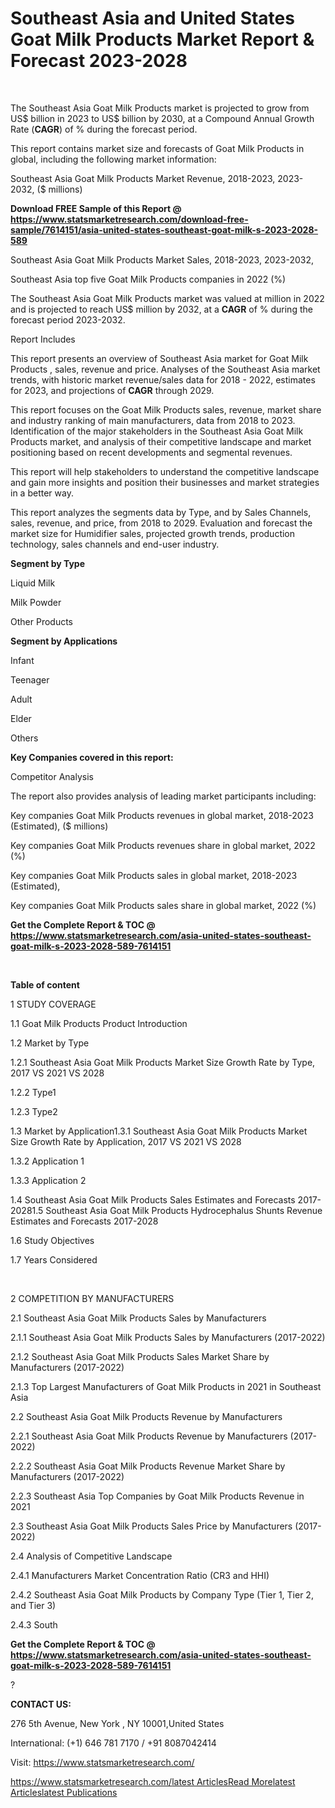 <h1>Southeast Asia and United States Goat Milk Products Market Report & Forecast 2023-2028</h1><br/><p>The Southeast Asia Goat Milk Products market is projected to grow from US$ billion in 2023 to US$ billion by 2030, at a Compound Annual Growth Rate (<strong>CAGR</strong>) of % during the forecast period.</p>
 
 
 
 <p>This report contains market size and forecasts of Goat Milk Products in global, including the following market information:</p>
 
 
 
 <p>Southeast Asia Goat Milk Products Market Revenue, 2018-2023, 2023-2032, ($ millions)</p>
 
 
 
 <p><strong>Download FREE Sample of this Report @ <a href="https://www.statsmarketresearch.com/download-free-sample/7614151/asia-united-states-southeast-goat-milk-s-2023-2028-589">https://www.statsmarketresearch.com/download-free-sample/7614151/asia-united-states-southeast-goat-milk-s-2023-2028-589</a></strong></p>
 
 
 
 <p>Southeast Asia Goat Milk Products Market Sales, 2018-2023, 2023-2032,</p>
 
 
 
 <p>Southeast Asia top five Goat Milk Products companies in 2022 (%)</p>
 
 
 
 <p>The Southeast Asia Goat Milk Products market was valued at million in 2022 and is projected to reach US$ million by 2032, at a <strong>CAGR</strong> of % during the forecast period 2023-2032.</p>
 
 
 
 <p>Report Includes</p>
 
 
 
 <p>This report presents an overview of Southeast Asia market for Goat Milk Products , sales, revenue and price. Analyses of the Southeast Asia market trends, with historic market revenue/sales data for 2018 - 2022, estimates for 2023, and projections of <strong>CAGR</strong> through 2029.</p>
 
 
 
 <p>This report focuses on the Goat Milk Products sales, revenue, market share and industry ranking of main manufacturers, data from 2018 to 2023. Identification of the major stakeholders in the Southeast Asia Goat Milk Products market, and analysis of their competitive landscape and market positioning based on recent developments and segmental revenues.</p>
 
 
 
 <p>This report will help stakeholders to understand the competitive landscape and gain more insights and position their businesses and market strategies in a better way.</p>
 
 
 
 <p>This report analyzes the segments data by Type, and by Sales Channels, sales, revenue, and price, from 2018 to 2029. Evaluation and forecast the market size for Humidifier sales, projected growth trends, production technology, sales channels and end-user industry.</p>
 
 
 
 <p><strong>Segment by Type</strong></p>
 
 
 
 <p>Liquid Milk</p>
 
 
 
 <p>Milk Powder</p>
 
 
 
 <p>Other Products</p>
 
 
 
 <p><strong>Segment <strong><strong>by Applications</strong></strong></strong></p>
 
 
 
 <p>Infant</p>
 
 
 
 <p>Teenager</p>
 
 
 
 <p>Adult</p>
 
 
 
 <p>Elder</p>
 
 
 
 <p>Others</p>
 
 
 
 <p><strong>Key Companies covered in this report:</strong></p>
 
 
 
 <p>Competitor Analysis</p>
 
 
 
 <p>The report also provides analysis of leading market participants including:</p>
 
 
 
 <p>Key companies Goat Milk Products revenues in global market, 2018-2023 (Estimated), ($ millions)</p>
 
 
 
 <p>Key companies Goat Milk Products revenues share in global market, 2022 (%)</p>
 
 
 
 <p>Key companies Goat Milk Products sales in global market, 2018-2023 (Estimated),</p>
 
 
 
 <p>Key companies Goat Milk Products sales share in global market, 2022 (%)</p>
 
 
 
 <div><b>Get the Complete Report & TOC @ <a href="https://www.statsmarketresearch.com/asia-united-states-southeast-goat-milk-s-2023-2028-589-7614151">https://www.statsmarketresearch.com/asia-united-states-southeast-goat-milk-s-2023-2028-589-7614151</a></b></div>
 
 
 
 <p><br />
 
 <b>Table of content</b></p>
 
 
 
 <p>1 STUDY COVERAGE<br />
 
 1.1 Goat Milk Products Product Introduction<br />
 
 1.2 Market by Type<br />
 
 1.2.1 Southeast Asia Goat Milk Products Market Size Growth Rate by Type, 2017 VS 2021 VS 2028<br />
 
 1.2.2 Type1<br />
 
 1.2.3 Type2<br />
 
 1.3 Market by Application1.3.1 Southeast Asia Goat Milk Products Market Size Growth Rate by Application, 2017 VS 2021 VS 2028<br />
 
 1.3.2 Application 1<br />
 
 1.3.3 Application 2<br />
 
 1.4 Southeast Asia Goat Milk Products Sales Estimates and Forecasts 2017-20281.5 Southeast Asia Goat Milk Products Hydrocephalus Shunts Revenue Estimates and Forecasts 2017-2028<br />
 
 1.6 Study Objectives<br />
 
 1.7 Years Considered<br />
 
 <br />
 
 2 COMPETITION BY MANUFACTURERS<br />
 
 2.1 Southeast Asia Goat Milk Products Sales by Manufacturers<br />
 
 2.1.1 Southeast Asia Goat Milk Products Sales by Manufacturers (2017-2022)<br />
 
 2.1.2 Southeast Asia Goat Milk Products Sales Market Share by Manufacturers (2017-2022)<br />
 
 2.1.3 Top Largest Manufacturers of Goat Milk Products in 2021 in Southeast Asia<br />
 
 2.2 Southeast Asia Goat Milk Products Revenue by Manufacturers<br />
 
 2.2.1 Southeast Asia Goat Milk Products Revenue by Manufacturers (2017-2022)<br />
 
 2.2.2 Southeast Asia Goat Milk Products Revenue Market Share by Manufacturers (2017-2022)<br />
 
 2.2.3 Southeast Asia Top Companies by Goat Milk Products Revenue in 2021<br />
 
 2.3 Southeast Asia Goat Milk Products Sales Price by Manufacturers (2017-2022)<br />
 
 2.4 Analysis of Competitive Landscape<br />
 
 2.4.1 Manufacturers Market Concentration Ratio (CR3 and HHI)<br />
 
 2.4.2 Southeast Asia Goat Milk Products by Company Type (Tier 1, Tier 2, and Tier 3)<br />
 
 2.4.3 South</p>
 
 
 
 <div><b>Get the Complete Report & TOC @ <a href="https://www.statsmarketresearch.com/asia-united-states-southeast-goat-milk-s-2023-2028-589-7614151">https://www.statsmarketresearch.com/asia-united-states-southeast-goat-milk-s-2023-2028-589-7614151</a></b></div>
 
 
 
 <p>? </p>
 
 
 
 <p><b>CONTACT US:</b><br />
 
 276 5th Avenue, New York , NY 10001,United States<br />
 
 International: (+1) 646 781 7170 / +91 8087042414<br />
 
 Visit: <a href="https://www.statsmarketresearch.com/">https://www.statsmarketresearch.com/</a><br />
 
 <a href="https://gyeongbokgung.com">https://www.statsmarketresearch.com/</a><a href="https://hallyeomaritime.com">latest Articles</a><a href="https://jingwansa.com">Read More</a><a href="https://nguoiviet.jp/">latest Articles</a><a href="https://www.intelmarketresearch.com/">latest Publications</a></p>